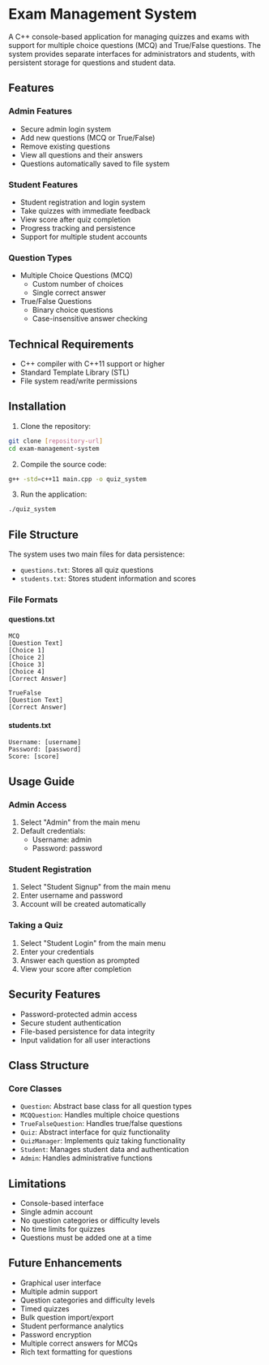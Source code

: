 # Exam Management System

A C++ console-based application for managing quizzes and exams with support for multiple choice questions (MCQ) and True/False questions. The system provides separate interfaces for administrators and students, with persistent storage for questions and student data.

## Features

### Admin Features
- Secure admin login system
- Add new questions (MCQ or True/False)
- Remove existing questions
- View all questions and their answers
- Questions automatically saved to file system

### Student Features
- Student registration and login system
- Take quizzes with immediate feedback
- View score after quiz completion
- Progress tracking and persistence
- Support for multiple student accounts

### Question Types
- Multiple Choice Questions (MCQ)
  - Custom number of choices
  - Single correct answer
- True/False Questions
  - Binary choice questions
  - Case-insensitive answer checking

## Technical Requirements

- C++ compiler with C++11 support or higher
- Standard Template Library (STL)
- File system read/write permissions

## Installation

1. Clone the repository:
```bash
git clone [repository-url]
cd exam-management-system
```

2. Compile the source code:
```bash
g++ -std=c++11 main.cpp -o quiz_system
```

3. Run the application:
```bash
./quiz_system
```

## File Structure

The system uses two main files for data persistence:
- `questions.txt`: Stores all quiz questions
- `students.txt`: Stores student information and scores

### File Formats

#### questions.txt
```
MCQ
[Question Text]
[Choice 1]
[Choice 2]
[Choice 3]
[Choice 4]
[Correct Answer]

TrueFalse
[Question Text]
[Correct Answer]
```

#### students.txt
```
Username: [username]
Password: [password]
Score: [score]
```

## Usage Guide

### Admin Access
1. Select "Admin" from the main menu
2. Default credentials:
   - Username: admin
   - Password: password

### Student Registration
1. Select "Student Signup" from the main menu
2. Enter username and password
3. Account will be created automatically

### Taking a Quiz
1. Select "Student Login" from the main menu
2. Enter your credentials
3. Answer each question as prompted
4. View your score after completion

## Security Features

- Password-protected admin access
- Secure student authentication
- File-based persistence for data integrity
- Input validation for all user interactions

## Class Structure

### Core Classes
- `Question`: Abstract base class for all question types
- `MCQQuestion`: Handles multiple choice questions
- `TrueFalseQuestion`: Handles true/false questions
- `Quiz`: Abstract interface for quiz functionality
- `QuizManager`: Implements quiz taking functionality
- `Student`: Manages student data and authentication
- `Admin`: Handles administrative functions

## Limitations

- Console-based interface
- Single admin account
- No question categories or difficulty levels
- No time limits for quizzes
- Questions must be added one at a time

## Future Enhancements

- Graphical user interface
- Multiple admin support
- Question categories and difficulty levels
- Timed quizzes
- Bulk question import/export
- Student performance analytics
- Password encryption
- Multiple correct answers for MCQs
- Rich text formatting for questions

